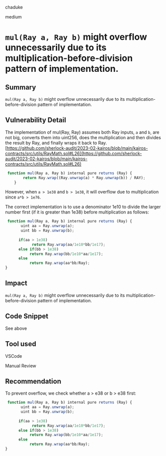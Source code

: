 chaduke

medium

# ``mul(Ray a, Ray b)`` might overflow unnecessarily due to its multiplication-before-division pattern of implementation.

## Summary
``mul(Ray a, Ray b)`` might overflow unnecessarily due to its multiplication-before-division pattern of implementation. 

## Vulnerability Detail
The implementation of mul(Ray, Ray) assumes both Ray inputs, ``a`` and ``b``, are not big, converts them into uint256, does the multiplication and then divides the result by Ray, and finally wraps it back to Ray.
[https://github.com/sherlock-audit/2023-02-kairos/blob/main/kairos-contracts/src/utils/RayMath.sol#L26](https://github.com/sherlock-audit/2023-02-kairos/blob/main/kairos-contracts/src/utils/RayMath.sol#L26)

```javascript
 function mul(Ray a, Ray b) internal pure returns (Ray) {
        return Ray.wrap((Ray.unwrap(a) * Ray.unwrap(b)) / RAY);
    }
```

However, when ``a > 1e38`` and ``b > 1e38``, it will overflow due to multiplication since ``a*b > 1e76``.

The correct implementation is to use a denominator 1e10 to divide the larger number first (if it is greater than 1e38) before multiplication as follows:

```javascript
 function mul(Ray a, Ray b) internal pure returns (Ray) {
       uint aa = Ray.unwrap(a);
       uint bb = Ray.unwrap(b);
 
      if(aa > 1e38)
            return Ray.wrap(aa/1e10*bb/1e17);
      else if(bb > 1e38)
           return Ray.wrap(bb/1e10*aa/1e17);
      else 
           return Ray.wrap(aa*bb/Ray);
}
```

## Impact
``mul(Ray a, Ray b)`` might overflow unnecessarily due to its multiplication-before-division pattern of implementation. 

## Code Snippet
See above

## Tool used
VSCode

Manual Review

## Recommendation
To prevent overflow, we check whether a > e38 or b > e38 first:
```javascript
 function mul(Ray a, Ray b) internal pure returns (Ray) {
       uint aa = Ray.unwrap(a);
       uint bb = Ray.unwrap(b);
 
      if(aa > 1e38)
            return Ray.wrap(aa/1e10*bb/1e17);
      else if(bb > 1e38)
           return Ray.wrap(bb/1e10*aa/1e17);
      else 
           return Ray.wrap(aa*bb/Ray);
}
```